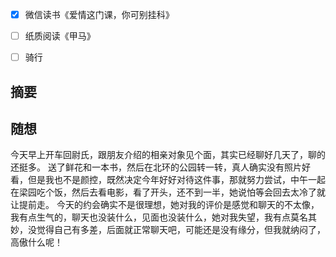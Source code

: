 - [x] 微信读书《爱情这门课，你可别挂科》
- [ ] 纸质阅读《甲马》
- [ ] 骑行


## 摘要


## 随想
今天早上开车回尉氏，跟朋友介绍的相亲对象见个面，其实已经聊好几天了，聊的还挺多。
送了鲜花和一本书，然后在北环的公园转一转，真人确实没有照片好看，但是我也不是颜控，既然决定今年好好对待这件事，那就努力尝试，中午一起在梁园吃个饭，然后去看电影，看了开头，还不到一半，她说怕等会回去太冷了就让提前走。
今天的约会确实不是很理想，她对我的评价是感觉和聊天的不太像，我有点生气的，聊天也没装什么，见面也没装什么，她对我失望，我有点莫名其妙，没觉得自己有多差，后面就正常聊天吧，可能还是没有缘分，但我就纳闷了，高傲什么呢！